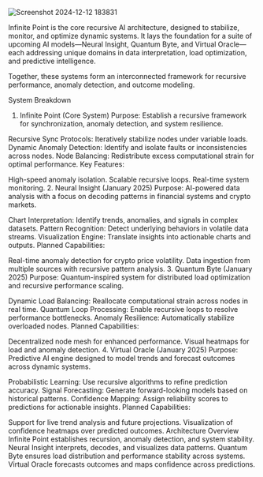 

![Screenshot 2024-12-12 183831](https://github.com/user-attachments/assets/15b47a48-dd21-489b-8a71-80c6841c4c6c)

Infinite Point is the core recursive AI architecture, designed to stabilize, monitor, and optimize dynamic systems. It lays the foundation for a suite of upcoming AI models—Neural Insight, Quantum Byte, and Virtual Oracle—each addressing unique domains in data interpretation, load optimization, and predictive intelligence.

Together, these systems form an interconnected framework for recursive performance, anomaly detection, and outcome modeling.

System Breakdown
1. Infinite Point (Core System)
Purpose: Establish a recursive framework for synchronization, anomaly detection, and system resilience.

Recursive Sync Protocols: Iteratively stabilize nodes under variable loads.
Dynamic Anomaly Detection: Identify and isolate faults or inconsistencies across nodes.
Node Balancing: Redistribute excess computational strain for optimal performance.
Key Features:

High-speed anomaly isolation.
Scalable recursive loops.
Real-time system monitoring.
2. Neural Insight (January 2025)
Purpose: AI-powered data analysis with a focus on decoding patterns in financial systems and crypto markets.

Chart Interpretation: Identify trends, anomalies, and signals in complex datasets.
Pattern Recognition: Detect underlying behaviors in volatile data streams.
Visualization Engine: Translate insights into actionable charts and outputs.
Planned Capabilities:

Real-time anomaly detection for crypto price volatility.
Data ingestion from multiple sources with recursive pattern analysis.
3. Quantum Byte (January 2025)
Purpose: Quantum-inspired system for distributed load optimization and recursive performance scaling.

Dynamic Load Balancing: Reallocate computational strain across nodes in real time.
Quantum Loop Processing: Enable recursive loops to resolve performance bottlenecks.
Anomaly Resilience: Automatically stabilize overloaded nodes.
Planned Capabilities:

Decentralized node mesh for enhanced performance.
Visual heatmaps for load and anomaly detection.
4. Virtual Oracle (January 2025)
Purpose: Predictive AI engine designed to model trends and forecast outcomes across dynamic systems.

Probabilistic Learning: Use recursive algorithms to refine prediction accuracy.
Signal Forecasting: Generate forward-looking models based on historical patterns.
Confidence Mapping: Assign reliability scores to predictions for actionable insights.
Planned Capabilities:

Support for live trend analysis and future projections.
Visualization of confidence heatmaps over predicted outcomes.
Architecture Overview
Infinite Point establishes recursion, anomaly detection, and system stability.
Neural Insight interprets, decodes, and visualizes data patterns.
Quantum Byte ensures load distribution and performance stability across systems.
Virtual Oracle forecasts outcomes and maps confidence across predictions.
